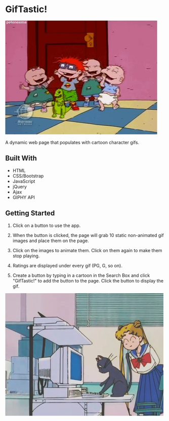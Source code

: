 # GifTastic!

![gif](assets/images/rugrats-gif.gif)

A dynamic web page that populates with cartoon character gifs.

## Built With

* HTML
* CSS/Bootstrap
* JavaScript
* jQuery
* Ajax
* GIPHY API

## Getting Started

1. Click on a button to use the app.

2. When the button is clicked, the page will grab 10 static non-animated gif images and place them on the page.

3. Click on the images to animate them. Click on them again to make them stop playing. 

4. Ratings are displayed under every gif (PG, G, so on).

5. Create a button by typing in a cartoon in the Search Box and click "GifTastic!" to add the button to the page. Click the button to display the gif.

![gif](assets/images/sailormoon-gif.gif)